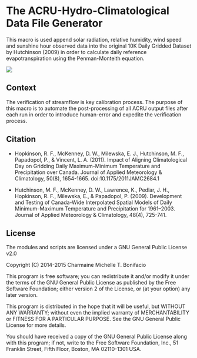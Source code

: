 # The ACRU-Hydro-Climatological Data File Generator

This macro is used append solar radiation, relative humidity, wind speed and sunshine hour observed data into the original 10K Daily Gridded Dataset by Hutchinson (2009) in order to calculate daily reference evapotranspiration using the Penman-Monteith equation.

![](https://c8.staticflickr.com/8/7524/30013982471_aa489b6a35_z.jpg)

## Context
The verification of streamflow is key calibration process. The purpose of this macro is to automate the post-processing of all ACRU output files after each run in order to introduce human-error and expedite the verification process.

## Citation
- Hopkinson, R. F., McKenney, D. W., Milewska, E. J., Hutchinson, M. F., Papadopol, P., & Vincent, L. A. (2011). Impact of Aligning Climatological Day on Gridding Daily Maximum-Minimum Temperature and Precipitation over Canada. Journal of Applied Meteorology & Climatology, 50(8), 1654-1665. doi:10.1175/2011JAMC2684.1

- Hutchinson, M. F., McKenney, D. W., Lawrence, K., Pedlar, J. H., Hopkinson, R. F., Milewska, E., & Papadopol, P. (2009). Development and Testing of Canada-Wide Interpolated Spatial Models of Daily Minimum–Maximum Temperature and Precipitation for 1961–2003. Journal of Applied Meteorology & Climatology, 48(4), 725-741. 


## License

The modules and scripts are licensed under a GNU General Public License v2.0

Copyright (C) 2014-2015 Charmaine Michelle T. Bonifacio

This program is free software; you can redistribute it and/or modify it under the terms of the GNU General Public License as published by the Free Software Foundation; either version 2 of the License, or (at your option) any later version.

This program is distributed in the hope that it will be useful, but WITHOUT ANY WARRANTY; without even the implied warranty of MERCHANTABILITY or FITNESS FOR A PARTICULAR PURPOSE. See the GNU General Public License for more details.

You should have received a copy of the GNU General Public License along with this program; if not, write to the Free Software Foundation, Inc., 51 Franklin Street, Fifth Floor, Boston, MA 02110-1301 USA.